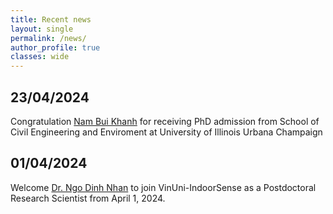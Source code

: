 ```yaml
---
title: Recent news
layout: single
permalink: /news/
author_profile: true
classes: wide
---
```

## 23/04/2024
Congratulation [Nam Bui Khanh](https://indoorsense.github.io/people/Nam_BK) for receiving PhD admission from School of Civil Engineering and Enviroment at University of Illinois Urbana Champaign

## 01/04/2024
Welcome [Dr. Ngo Dinh Nhan](https://indoorsense.github.io/people/Nhan_DN) to join VinUni-IndoorSense as a Postdoctoral Research Scientist from April 1, 2024.